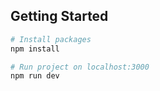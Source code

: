 ## Getting Started

```bash
# Install packages
npm install

# Run project on localhost:3000
npm run dev
```
